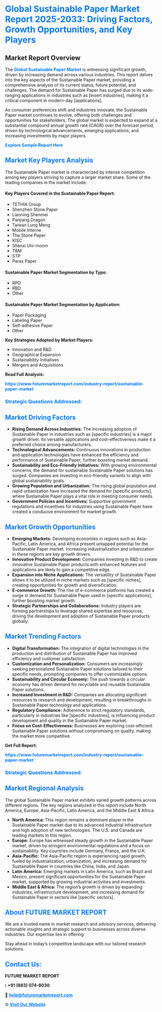 <h1 style="color: #007BFF;">Global Sustainable Paper Market Report 2025-2033: Driving Factors, Growth Opportunities, and Key Players</h1>

<section id="overview">
<h2>Market Report Overview</h2>
<p>The <a href="https://www.futuremarketreport.com/industry-report/sustainable-paper-market" style="color: #007BFF; text-decoration: none;"><strong>Global Sustainable Paper Market</strong></a> is witnessing significant growth, driven by increasing demand across various industries. This report delves into the key aspects of the Sustainable Paper market, providing a comprehensive analysis of its current status, future potential, and challenges. The demand for Sustainable Paper has surged due to its wide-ranging applications in industries such as [insert industries], making it a critical component in modern-day [applications].</p>
<p>As consumer preferences shift and industries innovate, the Sustainable Paper market continues to evolve, offering both challenges and opportunities for stakeholders. The global market is expected to expand at a substantial compound annual growth rate (CAGR) over the forecast period, driven by technological advancements, emerging applications, and increasing investments by major players.</p>
</section>

<section id="overview">
<p><a href="https://www.futuremarketreport.com/request-sample/reportId=41321" style="color: #007BFF; text-decoration: none;"><strong>Explore Sample Report Here</strong></a></p>
</section>

<section id="key-players">
<h2 style="color: #007BFF;">Market Key Players Analysis</h2>
<p>The Sustainable Paper market is characterized by intense competition among key players striving to capture a larger market share. Some of the leading companies in the market include:</p>
<h4>Key Players Covered in the Sustainable Paper Report:</h4>
<ul><li>TETHIA Group</li><li>Shenzhen Stone Paper</li><li>Liaoning Shenmei</li><li>Panjiang Dragon</li><li>Taiwan Lung Meng</li><li>Mobile Interne</li><li>The Stone Paper</li><li>KISC</li><li>Shanxi Uni-moom</li><li>TBM</li><li>STP</li><li>Parax Paper</li></ul>
<h4>Sustainable Paper Market Segmentation by Type:</h4>
<ul><li>RPD</li><li>RBD</li><li>Other</li></ul>

<h4>Sustainable Paper Market Segmentation by Application:</h4>
<ul><li>Paper Packaging</li><li>Labeling Paper</li><li>Self-adhesive Paper</li><li>Other</li></ul>
<p><strong>Key Strategies Adopted by Market Players:</strong></p>
<ul>
<li>Innovation and R&D</li>
<li>Geographical Expansion</li>
<li>Sustainability Initiatives</li>
<li>Mergers and Acquisitions</li>
</ul>
</section>

<section>
<p><strong>Read Full Analysis: </strong></p><a href="https://www.futuremarketreport.com/industry-report/sustainable-paper-market" style="color: #007BFF; text-decoration: none;"><strong>https://www.futuremarketreport.com/industry-report/sustainable-paper-market</strong></a>
<h3 style="color: #007BFF;">Strategic Questions Addressed:</h3>
</section>

<section id="driving-factors">
<h2 style="color: #007BFF;">Market Driving Factors</h2>
<ul>
<li><strong>Rising Demand Across Industries:</strong> The increasing adoption of Sustainable Paper in industries such as [specific industries] is a major growth driver. Its versatile applications and cost-effectiveness make it a preferred choice among manufacturers.</li>
<li><strong>Technological Advancements:</strong> Continuous innovations in production and application technologies have enhanced the efficiency and performance of Sustainable Paper, further boosting market demand.</li>
<li><strong>Sustainability and Eco-Friendly Initiatives:</strong> With growing environmental concerns, the demand for sustainable Sustainable Paper solutions has surged. Companies are investing in eco-friendly variants to align with global sustainability goals.</li>
<li><strong>Growing Population and Urbanization:</strong> The rising global population and rapid urbanization have increased the demand for [specific products], where Sustainable Paper plays a vital role in meeting consumer needs.</li>
<li><strong>Government Policies and Incentives:</strong> Supportive government regulations and incentives for industries using Sustainable Paper have created a conducive environment for market growth.</li>
</ul>
</section>

<section id="growth-opportunities">
<h2 style="color: #007BFF;">Market Growth Opportunities</h2>
<ul>
<li><strong>Emerging Markets:</strong> Developing economies in regions such as Asia-Pacific, Latin America, and Africa present untapped potential for the Sustainable Paper market. Increasing industrialization and urbanization in these regions are key growth drivers.</li>
<li><strong>Innovative Product Development:</strong> Companies investing in R&D to create innovative Sustainable Paper products with enhanced features and applications are likely to gain a competitive edge.</li>
<li><strong>Expansion into Niche Applications:</strong> The versatility of Sustainable Paper allows it to be utilized in niche markets such as [specific niches], creating opportunities for growth and diversification.</li>
<li><strong>E-commerce Growth:</strong> The rise of e-commerce platforms has created a surge in demand for Sustainable Paper used in [specific applications], further boosting market growth.</li>
<li><strong>Strategic Partnerships and Collaborations:</strong> Industry players are forming partnerships to leverage shared expertise and resources, driving the development and adoption of Sustainable Paper products globally.</li>
</ul>
</section>

<section id="trending-factors">
<h2 style="color: #007BFF;">Market Trending Factors</h2>
<ul>
<li><strong>Digital Transformation:</strong> The integration of digital technologies in the production and distribution of Sustainable Paper has improved efficiency and customer satisfaction.</li>
<li><strong>Customization and Personalization:</strong> Consumers are increasingly seeking personalized Sustainable Paper solutions tailored to their specific needs, prompting companies to offer customizable options.</li>
<li><strong>Sustainability and Circular Economy:</strong> The push towards a circular economy has driven demand for recyclable and reusable Sustainable Paper solutions.</li>
<li><strong>Increased Investment in R&D:</strong> Companies are allocating significant resources to research and development, resulting in breakthroughs in Sustainable Paper technology and applications.</li>
<li><strong>Regulatory Compliance:</strong> Adherence to strict regulatory standards, particularly in industries like [specific industries], is influencing product development and quality in the Sustainable Paper market.</li>
<li><strong>Focus on Cost-Effectiveness:</strong> Businesses are exploring cost-efficient Sustainable Paper solutions without compromising on quality, making the market more competitive.</li>
</ul>
</section>

<section>
<p><strong>Get Full Report: </strong></p><a href="https://www.futuremarketreport.com/industry-report/sustainable-paper-market" style="color: #007BFF; text-decoration: none;"><strong>https://www.futuremarketreport.com/industry-report/sustainable-paper-market</strong></a>
<h3 style="color: #007BFF;">Strategic Questions Addressed:</h3>
</section>


<section id="regional-analysis">
<h2 style="color: #007BFF;">Market Regional Analysis</h2>
<p>The global Sustainable Paper market exhibits varied growth patterns across different regions. The key regions analyzed in this report include North America, Europe, Asia-Pacific, Latin America, and the Middle East & Africa:</p>
<ul>
<li><strong>North America:</strong> This region remains a dominant player in the Sustainable Paper market due to its advanced industrial infrastructure and high adoption of new technologies. The U.S. and Canada are leading markets in this region.</li>
<li><strong>Europe:</strong> Europe has witnessed steady growth in the Sustainable Paper market, driven by stringent environmental regulations and a focus on sustainability. Key countries include Germany, France, and the U.K.</li>
<li><strong>Asia-Pacific:</strong> The Asia-Pacific region is experiencing rapid growth, fueled by industrialization, urbanization, and increasing demand for Sustainable Paper in countries like China, India, and Japan.</li>
<li><strong>Latin America:</strong> Emerging markets in Latin America, such as Brazil and Mexico, present significant opportunities for the Sustainable Paper market, supported by growing industrial activities and investments.</li>
<li><strong>Middle East & Africa:</strong> The region’s growth is driven by expanding industries, infrastructure development, and increasing demand for Sustainable Paper in sectors like [specific sectors].</li>
</ul>
</section>

<footer>
<h2 style="color: #007BFF;">About FUTURE MARKET REPORT</h2>
<p>We are a trusted name in market research and advisory services, delivering actionable insights and strategic support to businesses across diverse industries. Our expertise lies in offering:</p>

<p>Stay ahead in today’s competitive landscape with our tailored research solutions.</p>

<h2 style="color: #007BFF;">Contact Us:</h2>
<p><strong>FUTURE MARKET REPORT</strong></p>
<p>📞 <strong>+91 (883) 074-8030</strong></p>
<p>📧 <strong><a href="mailto:help@futuremarketreport.com" style="color: #007BFF;">help@futuremarketreport.com</a></strong></p>
<p>🌐 <strong><a href="https://www.futuremarketreport.com/" style="color: #007BFF;">Visit Our Website</a></strong></p>
</footer>